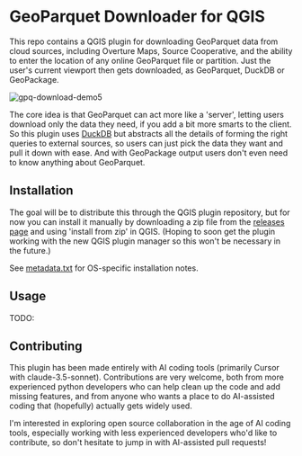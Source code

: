 # GeoParquet Downloader for QGIS

This repo contains a QGIS plugin for downloading GeoParquet data from cloud sources, including Overture Maps, Source Cooperative, and the ability to enter the location of any online GeoParquet file or partition. Just the user's current viewport then gets downloaded, as GeoParquet, DuckDB or GeoPackage.

![gpq-download-demo5](https://github.com/user-attachments/assets/dc862317-1eb6-4ed4-b910-44ae22a60d71)


The core idea is that GeoParquet can act more like a 'server', letting users download only the data they need, if you add a bit more smarts to the client. So this plugin uses [DuckDB](https://duckdb.org/) but abstracts all the details of forming the right queries to external sources, so users can just pick the data they want and pull it down with ease. And with GeoPackage output users don't even need to know anything about GeoParquet.

## Installation

The goal will be to distribute this through the QGIS plugin repository, but for now you can install it manually by downloading a zip file from the [releases page](https://github.com/cholmes/qgis_plugin_gpq_downloader/releases) and using 'install from zip' in QGIS. (Hoping to soon get the plugin working with the new QGIS plugin manager so this won't be necessary in the future.)

See [metadata.txt](./metadata.txt) for OS-specific installation notes.

## Usage

TODO:

## Contributing

This plugin has been made entirely with AI coding tools (primarily Cursor with claude-3.5-sonnet). Contributions are very welcome, both from more experienced python developers who can help clean up the code and add missing features, and from anyone who wants a place to do AI-assisted coding that (hopefully) actually gets widely used.

I'm interested in exploring open source collaboration in the age of AI coding tools, especially working with less experienced developers who'd like to contribute, so don't hesitate to jump in with AI-assisted pull requests!


 
